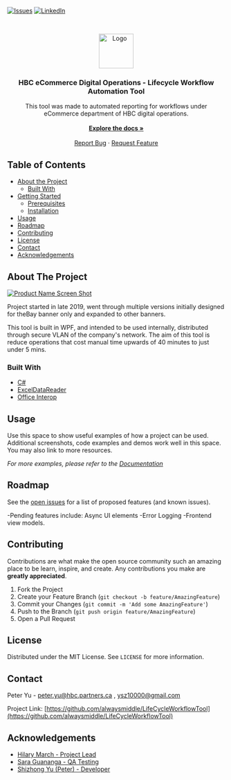 <!-- PROJECT SHIELDS -->
<!--
*** I'm using markdown "reference style" links for readability.
*** Reference links are enclosed in brackets [ ] instead of parentheses ( ).
*** See the bottom of this document for the declaration of the reference variables
*** for contributors-url, forks-url, etc. This is an optional, concise syntax you may use.
*** https://www.markdownguide.org/basic-syntax/#reference-style-links
-->
[![Issues][issues-shield]][issues-url]
[![LinkedIn][linkedin-shield]][linkedin-url]

<!-- PROJECT LOGO -->
<br />
<p align="center">
  <a href="https://github.com/alwaysmiddle/LifeCycleWorkflowTool">
    <img src="https://upload.wikimedia.org/wikipedia/commons/thumb/0/04/Hudson%27s_Bay_Company_Official_Logo_2013.svg/320px-Hudson%27s_Bay_Company_Official_Logo_2013.svg.png" alt="Logo" width="80" height="80">
  </a>

  <h3 align="center">HBC eCommerce Digital Operations - Lifecycle Workflow Automation Tool</h3>

  <p align="center">
     This tool was made to automated reporting for workflows under eCommerce department of HBC digital operations.
    <br />
    <br />
    <a href="https://github.com/alwaysmiddle/LifeCycleWorkflowTool/wiki"><strong>Explore the docs »</strong></a>
    <br />
    <br />
    <a href="https://github.com/alwaysmiddle/LifeCycleWorkflowTool/issues">Report Bug</a>
    ·
    <a href="https://github.com/alwaysmiddle/LifeCycleWorkflowTool/issues">Request Feature</a>
  </p>
</p>



<!-- TABLE OF CONTENTS -->
## Table of Contents

* [About the Project](#about-the-project)
  * [Built With](#built-with)
* [Getting Started](#getting-started)
  * [Prerequisites](#prerequisites)
  * [Installation](#installation)
* [Usage](#usage)
* [Roadmap](#roadmap)
* [Contributing](#contributing)
* [License](#license)
* [Contact](#contact)
* [Acknowledgements](#acknowledgements)



<!-- ABOUT THE PROJECT -->
## About The Project

[![Product Name Screen Shot][product-screenshot]][product-screenshot]

Project started in late 2019, went through multiple versions initially designed for theBay banner only and expanded to other banners.

This tool is built in WPF, and intended to be used internally, distributed through secure VLAN of the company's network. The aim of this tool is reduce operations that cost manual time upwards of 40 minutes to just under 5 mins.

### Built With

* [C#](https://en.wikipedia.org/wiki/C_Sharp_(programming_language))
* [ExcelDataReader](https://github.com/ExcelDataReader/ExcelDataReader)
* [Office Interop](https://docs.microsoft.com/en-us/dotnet/api/microsoft.office.interop.excel?view=excel-pia)



<!-- GETTING STARTED -- TODO>
## Getting Started

To get a local copy up and running follow these simple steps.

### Prerequisites

This is an example of how to list things you need to use the software and how to install them.
* .Net Framework 4.5
This should come installed with Windows 10, if this component is somehow missing. Please submit a ticket to IT department to get this installed.
Or if you have administrative access, please go to https://www.microsoft.com/en-ca/download/details.aspx?id=30653 to install this.

### Installation

1. Navigate to Following folder: 
```sh
git clone https://github.com/github_username/repo_name.git
```
2. Install NPM packages
```sh
npm install
```



<!-- USAGE EXAMPLES -->
## Usage

Use this space to show useful examples of how a project can be used. Additional screenshots, code examples and demos work well in this space. You may also link to more resources.

_For more examples, please refer to the [Documentation](https://example.com)_



<!-- ROADMAP -->
## Roadmap

See the [open issues](https://github.com/github_username/repo_name/issues) for a list of proposed features (and known issues).

-Pending features include: Async UI elements
-Error Logging
-Frontend view models.

<!-- CONTRIBUTING -->
## Contributing

Contributions are what make the open source community such an amazing place to be learn, inspire, and create. Any contributions you make are **greatly appreciated**.

1. Fork the Project
2. Create your Feature Branch (`git checkout -b feature/AmazingFeature`)
3. Commit your Changes (`git commit -m 'Add some AmazingFeature'`)
4. Push to the Branch (`git push origin feature/AmazingFeature`)
5. Open a Pull Request

<!-- LICENSE -->
## License

Distributed under the MIT License. See `LICENSE` for more information.

<!-- CONTACT -->
## Contact

Peter Yu - peter.yu@hbc.partners.ca , ysz10000@gmail.com

Project Link: [https://github.com/alwaysmiddle/LifeCycleWorkflowTool](https://github.com/alwaysmiddle/LifeCycleWorkflowTool)



<!-- ACKNOWLEDGEMENTS -->
## Acknowledgements

* [Hilary March - Project Lead](https://www.linkedin.com/in/hilary-march-3089b463/)
* [Sara Guananga - QA Testing](https://www.linkedin.com/in/saraeguananga/)
* [Shizhong Yu (Peter) - Developer](https://www.linkedin.com/in/peter-yu-523a25173/)


<!-- MARKDOWN LINKS & IMAGES -->
<!-- https://www.markdownguide.org/basic-syntax/#reference-style-links -->
[issues-shield]: https://img.shields.io/github/issues-raw/alwaysmiddle/LifeCycleWorkflowTool.svg?style=flat-square
[issues-url]: https://github.com/alwaysmiddle/LifeCycleWorkflowTool/issues
[linkedin-shield]: https://img.shields.io/badge/-LinkedIn-black.svg?style=flat-square&logo=linkedin&colorB=555
[linkedin-url]: https://www.linkedin.com/in/peter-yu-523a25173/
[product-screenshot]: https://i.imgur.com/3RE9jTa.png

